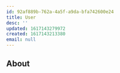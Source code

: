```yaml
---
id: 92af889b-762a-4a5f-a9da-bfa742600e24
title: User
desc: ''
updated: 1617143279972
created: 1617143213380
email: null
---
```


## About
<!-- Short description about what you do -->

